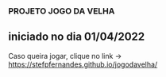 ### PROJETO JOGO DA VELHA

## iniciado no dia 01/04/2022

Caso queira jogar, clique no link ->
https://stefpfernandes.github.io/jogodavelha/
